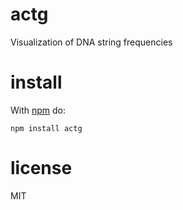 # actg

Visualization of DNA string frequencies

# install

With [npm](https://npmjs.org) do:

```
npm install actg
```

# license

MIT
